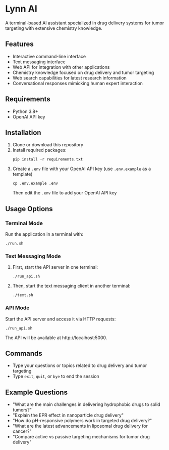 # Lynn AI

A terminal-based AI assistant specialized in drug delivery systems for tumor targeting with extensive chemistry knowledge.

## Features

- Interactive command-line interface
- Text messaging interface
- Web API for integration with other applications
- Chemistry knowledge focused on drug delivery and tumor targeting
- Web search capabilities for latest research information
- Conversational responses mimicking human expert interaction

## Requirements

- Python 3.8+
- OpenAI API key

## Installation

1. Clone or download this repository
2. Install required packages:
   ```
   pip install -r requirements.txt
   ```
3. Create a `.env` file with your OpenAI API key (use `.env.example` as a template)
   ```
   cp .env.example .env
   ```
   Then edit the `.env` file to add your OpenAI API key

## Usage Options

### Terminal Mode

Run the application in a terminal with:

```
./run.sh
```

### Text Messaging Mode

1. First, start the API server in one terminal:
   ```
   ./run_api.sh
   ```

2. Then, start the text messaging client in another terminal:
   ```
   ./text.sh
   ```

### API Mode

Start the API server and access it via HTTP requests:

```
./run_api.sh
```

The API will be available at http://localhost:5000.

## Commands

- Type your questions or topics related to drug delivery and tumor targeting
- Type `exit`, `quit`, or `bye` to end the session

## Example Questions

- "What are the main challenges in delivering hydrophobic drugs to solid tumors?"
- "Explain the EPR effect in nanoparticle drug delivery"
- "How do pH-responsive polymers work in targeted drug delivery?"
- "What are the latest advancements in liposomal drug delivery for cancer?"
- "Compare active vs passive targeting mechanisms for tumor drug delivery" 